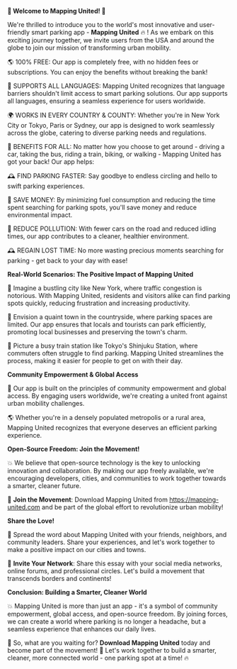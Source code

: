 **🚨 Welcome to Mapping United! 🚨**

We're thrilled to introduce you to the world's most innovative and user-friendly smart parking app - **Mapping United** 🔥 ! As we embark on this exciting journey together, we invite users from the USA and around the globe to join our mission of transforming urban mobility.

🌎 100% FREE: Our app is completely free, with no hidden fees or subscriptions. You can enjoy the benefits without breaking the bank!

💬 SUPPORTS ALL LANGUAGES: Mapping United recognizes that language barriers shouldn't limit access to smart parking solutions. Our app supports all languages, ensuring a seamless experience for users worldwide.

🌍 WORKS IN EVERY COUNTRY & COUNTY: Whether you're in New York City or Tokyo, Paris or Sydney, our app is designed to work seamlessly across the globe, catering to diverse parking needs and regulations.

💪 BENEFITS FOR ALL: No matter how you choose to get around - driving a car, taking the bus, riding a train, biking, or walking - Mapping United has got your back! Our app helps:

🕰️ FIND PARKING FASTER: Say goodbye to endless circling and hello to swift parking experiences.

💸 SAVE MONEY: By minimizing fuel consumption and reducing the time spent searching for parking spots, you'll save money and reduce environmental impact.

🌟 REDUCE POLLUTION: With fewer cars on the road and reduced idling times, our app contributes to a cleaner, healthier environment.

🕰️ REGAIN LOST TIME: No more wasting precious moments searching for parking - get back to your day with ease!

**Real-World Scenarios: The Positive Impact of Mapping United**

💪 Imagine a bustling city like New York, where traffic congestion is notorious. With Mapping United, residents and visitors alike can find parking spots quickly, reducing frustration and increasing productivity.

🌳 Envision a quaint town in the countryside, where parking spaces are limited. Our app ensures that locals and tourists can park efficiently, promoting local businesses and preserving the town's charm.

🚂 Picture a busy train station like Tokyo's Shinjuku Station, where commuters often struggle to find parking. Mapping United streamlines the process, making it easier for people to get on with their day.

**Community Empowerment & Global Access**

💪 Our app is built on the principles of community empowerment and global access. By engaging users worldwide, we're creating a united front against urban mobility challenges.

🌎 Whether you're in a densely populated metropolis or a rural area, Mapping United recognizes that everyone deserves an efficient parking experience.

**Open-Source Freedom: Join the Movement!**

💥 We believe that open-source technology is the key to unlocking innovation and collaboration. By making our app freely available, we're encouraging developers, cities, and communities to work together towards a smarter, cleaner future.

🌟 **Join the Movement**: Download Mapping United from https://mapping-united.com and be part of the global effort to revolutionize urban mobility!

**Share the Love!**

💬 Spread the word about Mapping United with your friends, neighbors, and community leaders. Share your experiences, and let's work together to make a positive impact on our cities and towns.

📱 **Invite Your Network**: Share this essay with your social media networks, online forums, and professional circles. Let's build a movement that transcends borders and continents!

**Conclusion: Building a Smarter, Cleaner World**

💥 Mapping United is more than just an app - it's a symbol of community empowerment, global access, and open-source freedom. By joining forces, we can create a world where parking is no longer a headache, but a seamless experience that enhances our daily lives.

🌟 So, what are you waiting for? **Download Mapping United** today and become part of the movement! 🎉 Let's work together to build a smarter, cleaner, more connected world - one parking spot at a time! 🔥